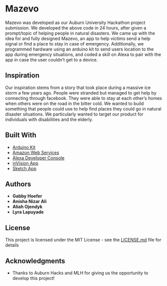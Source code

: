 # Mazevo

Mazevo was developed as our Auburn University Hackathon project submission. We developed the above code in 24 hours, after given a prompt/topic of helping people in natural disasters. We came up with the idea for and fully designed Mazevo, an app to help victims send a help signal or find a place to stay in case of emergency. Additionally, we programmed hardware using an arduino kit to send users location to the app during emergency situations, and coded a skill on Alexa to pair with the app in case the user couldn’t get to a device.

## Inspiration

Our inspiration stems from a story that took place during a massive ice storm a few years ago. People were stranded but managed to get help by connecting through facebook. They were able to stay at each other’s homes when others were on the road in the bitter cold. We wanted to build something that people could use to help find places they could go in natural disaster situations. We particularly wanted to target our product for individuals with disabilities and the elderly.

## Built With

* [Arduino Kit](https://www.arduino.cc) 
* [Amazon Web Services](https://aws.amazon.com) 
* [Alexa Developer Console](https://developer.amazon.com/alexa/console/ask) 
* [inVision App](http://invisionapp.com/) 
* [Sketch App](https://sketchapp.com)


## Authors

* **Gabby Hoefer**
* **Anisha Nizar Ali**
* **Aliah Ojendyk**
* **Lyra Lapuyade**

## License

This project is licensed under the MIT License - see the [LICENSE.md](LICENSE.md) file for details

## Acknowledgments

* Thanks to Auburn Hacks and MLH for giving us the opportunity to develop this project!
